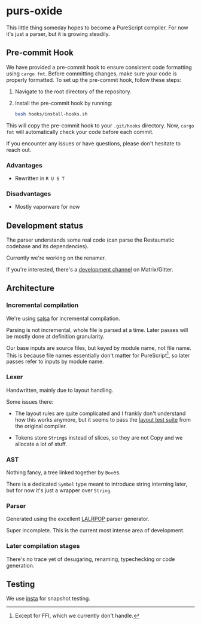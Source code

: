 # purs-oxide

This little thing someday hopes to become a PureScript compiler. For now it's just a parser, but it is growing steadily.

## Pre-commit Hook

We have provided a pre-commit hook to ensure consistent code formatting using `cargo fmt`. Before committing changes, make sure your code is properly formatted. To set up the pre-commit hook, follow these steps:

1. Navigate to the root directory of the repository.

2. Install the pre-commit hook by running:

    ```bash
    bash hooks/install-hooks.sh
    ```

This will copy the pre-commit hook to your `.git/hooks` directory. Now, `cargo fmt` will automatically check your code before each commit.

If you encounter any issues or have questions, please don't hesitate to reach out.

### Advantages

- Rewritten in `R U S T`

### Disadvantages

- Mostly vaporware for now

## Development status

The parser understands some real code (can parse the Restaumatic codebase and its dependencies).

Currently we're working on the renamer.

If you're interested, there's a [development channel](https://app.gitter.im/#/room/!dvRAwXOtlcqHYqTaYW:gitter.im) on Matrix/Gitter.

## Architecture

### Incremental compilation

We're using [salsa](https://github.com/salsa-rs/salsa) for incremental compilation. 

Parsing is not incremental, whole file is parsed at a time. Later passes will be mostly done at definition granularity.

Our base inputs are source files, but keyed by module name, not file name. This is because file names essentially don't matter for PureScript[^1], so later passes refer to inputs by module name.

[^1]: Except for FFI, which we currently don't handle.

### Lexer

Handwritten, mainly due to layout handling.

Some issues there:

- The layout rules are quite complicated and I frankly don't understand how this works anymore, but it seems to pass the [layout test suite](https://github.com/purescript/purescript/tree/master/tests/purs/layout) from the original compiler.

- Tokens store `String`s instead of slices, so they are not Copy and we allocate a lot of stuff.

### AST

Nothing fancy, a tree linked together by `Box`es.

There is a dedicated `Symbol` type meant to introduce string interning later, but for now it's just a wrapper over `String`.

### Parser

Generated using the excellent [LALRPOP](https://lalrpop.github.io/lalrpop/) parser generator.

Super incomplete. This is the current most intense area of development.

### Later compilation stages

There's no trace yet of desugaring, renaming, typechecking or code generation.

## Testing

We use [insta](https://docs.rs/insta/1.29.0/insta/) for snapshot testing.
